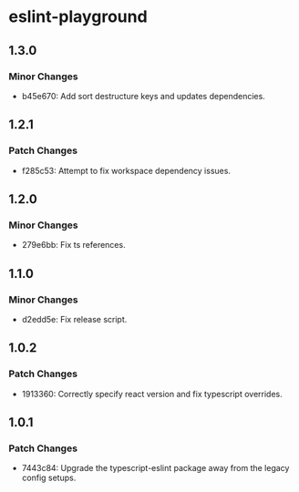 # eslint-playground

## 1.3.0

### Minor Changes

- b45e670: Add sort destructure keys and updates dependencies.

## 1.2.1

### Patch Changes

- f285c53: Attempt to fix workspace dependency issues.

## 1.2.0

### Minor Changes

- 279e6bb: Fix ts references.

## 1.1.0

### Minor Changes

- d2edd5e: Fix release script.

## 1.0.2

### Patch Changes

- 1913360: Correctly specify react version and fix typescript overrides.

## 1.0.1

### Patch Changes

- 7443c84: Upgrade the typescript-eslint package away from the legacy config
  setups.
